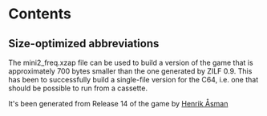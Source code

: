 # Contents

## Size-optimized abbreviations

The mini2_freq.xzap file can be used to build a version of the game
that is approximately 700 bytes smaller than the one generated by ZILF
0.9. This has been to successfully build a single-file version for the
C64, i.e. one that should be possible to run from a cassette.

It's been generated from Release 14 of the game by [Henrik Åsman](https://github.com/heasm66/mini_zork_2_z3)
